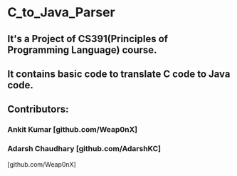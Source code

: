 # C_to_Java_Parser

## It's a Project of CS391(Principles of Programming Language) course.
## It contains basic code to translate C code to Java code.

## Contributors:
### Ankit Kumar [github.com/Weap0nX]
### Adarsh Chaudhary [github.com/AdarshKC]

[github.com/Weap0nX]
